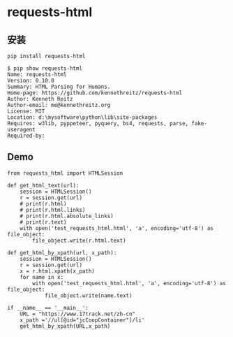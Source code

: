 <!--
 * @Author: joker.zhang
 * @Date: 2021-07-21 10:35:55
 * @LastEditors: joker.zhang
 * @LastEditTime: 2021-07-21 10:43:17
 * @mail: zhanghua7890@163.com
-->
# requests-html
## 安装
```
pip install requests-html
```
```
$ pip show requests-html
Name: requests-html
Version: 0.10.0
Summary: HTML Parsing for Humans.
Home-page: https://github.com/kennethreitz/requests-html
Author: Kenneth Reitz
Author-email: me@kennethreitz.org
License: MIT
Location: d:\mysoftware\python\lib\site-packages
Requires: w3lib, pyppeteer, pyquery, bs4, requests, parse, fake-useragent
Required-by:
```

## Demo
```
from requests_html import HTMLSession

def get_html_text(url):
    session = HTMLSession()
    r = session.get(url)
    # print(r.html)
    # print(r.html.links)
    # print(r.html.absolute_links)
    # print(r.text)
    with open('test_requests_html.html', 'a', encoding='utf-8') as file_object:
        file_object.write(r.html.text)

def get_html_by_xpath(url, x_path):
    session = HTMLSession()
    r = session.get(url)
    x = r.html.xpath(x_path)
    for name in x:
        with open('test_requests_html.html', 'a', encoding='utf-8') as file_object:
            file_object.write(name.text)

if __name__ == '__main__':
    URL = "https://www.17track.net/zh-cn"
    x_path ='//ul[@id="jcCoopContainer"]/li'
    get_html_by_xpath(URL,x_path)
```

